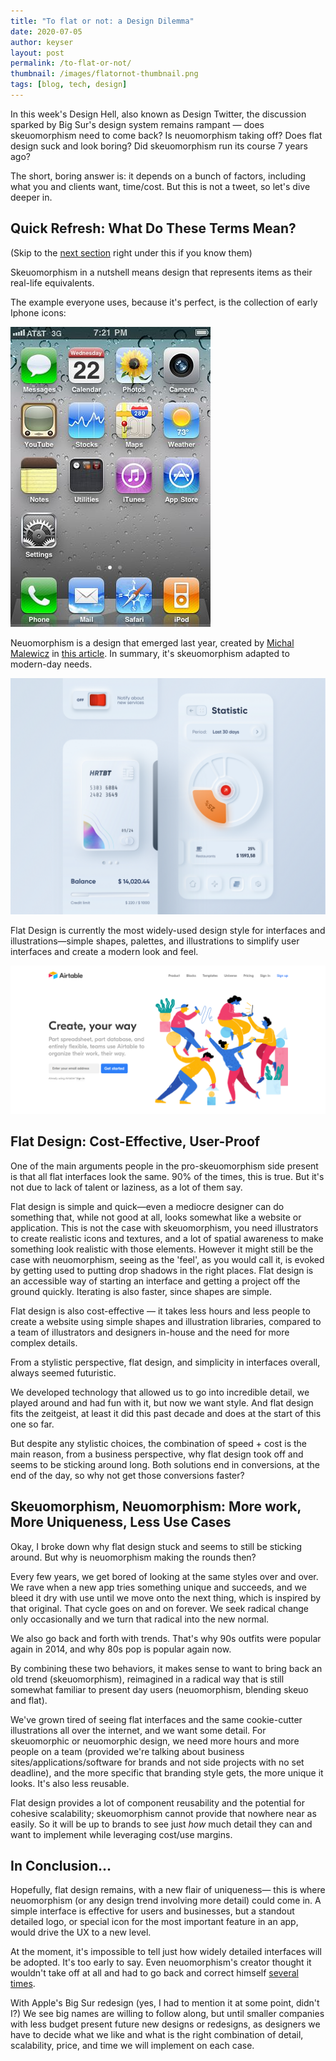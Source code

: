 ```yaml
---
title: "To flat or not: a Design Dilemma"
date: 2020-07-05
author: keyser
layout: post
permalink: /to-flat-or-not/
thumbnail: /images/flatornot-thumbnail.png
tags: [blog, tech, design]
---
```


In this week's Design Hell, also known as Design Twitter, the discussion sparked by Big Sur's design system remains rampant — does skeuomorphism need to come back? Is neuomorphism taking off? Does flat design suck and look boring? Did skeuomorphism run its course 7 years ago?



The short, boring answer is: it depends on a bunch of factors, including what you and clients want, time/cost. But this is not a tweet, so let's dive deeper in.

## Quick Refresh: What Do These Terms Mean?

(Skip to the [next section](#flat) right under this if you know them)



Skeuomorphism in a nutshell means design that represents items as their real-life equivalents.



The example everyone uses, because it's perfect, is the collection of early Iphone icons:

<div class = "center">
<img src = "/images/flatornot/skeuomorphism.png">
</div>

Neuomorphism is a design that emerged last year, created by [Michal Malewicz](https://twitter.com/michalmalewicz) in [this article](https://uxdesign.cc/whats-the-next-ui-design-trend-75c8b61f5c7c). In summary, it's skeuomorphism adapted to modern-day needs.

<div class = "center">
<img src = "/images/flatornot/neuomorphism.png">
</div>

Flat Design is currently the most widely-used design style for interfaces and illustrations—simple shapes, palettes, and illustrations to simplify user interfaces and create a modern look and feel.  

<div class = "center">
<img src = "/images/flatornot/airtable.png">
</div>

<h2 id = "flat">Flat Design: Cost-Effective, User-Proof</h2>

One of the main arguments people in the pro-skeuomorphism side present is that all flat interfaces look the same. 90% of the times, this is true. But it's not due to lack of talent or laziness, as a lot of them say.

Flat design is simple and quick—even a mediocre designer can do something that, while not good at all, looks somewhat like a website or application. This is not the case with skeuomorphism, you need illustrators to create realistic icons and textures, and a lot of spatial awareness to make something look realistic with those elements. However it might still be the case with neuomorphism, seeing as the 'feel', as you would call it, is evoked by getting used to putting drop shadows in the right places. Flat design is an accessible way of starting an interface and getting a project off the ground quickly. Iterating is also faster, since shapes are simple.

Flat design is also cost-effective — it takes less hours and less people to create a website using simple shapes and illustration libraries, compared to a team of illustrators and designers in-house and the need for more complex details.

From a stylistic perspective, flat design, and simplicity in interfaces overall, always seemed futuristic.

We developed technology that allowed us to go into incredible detail, we played around and had fun with it, but now we want style. And flat design fits the zeitgeist, at least it did this past decade and does at the start of this one so far.

But despite any stylistic choices, the combination of speed + cost is the main reason, from a business perspective, why flat design took off and seems to be sticking around long. Both solutions end in conversions, at the end of the day, so why not get those conversions faster?

## Skeuomorphism, Neuomorphism: More work, More Uniqueness, Less Use Cases

Okay, I broke down why flat design stuck and seems to still be sticking around. But why is neuomorphism making the rounds then?

Every few years, we get bored of looking at the same styles over and over. We rave when a new app tries something unique and succeeds, and we bleed it dry with use until we move onto the next thing, which is inspired by that original. That cycle goes on and on forever. We seek radical change only occasionally and we turn that radical into the new normal.

We also go back and forth with trends. That's why 90s outfits were popular again in 2014, and why 80s pop is popular again now.

By combining these two behaviors, it makes sense to want to bring back an old trend (skeuomorphism), reimagined in a radical way that is still somewhat familiar to present day users (neuomorphism, blending skeuo and flat).

We've grown tired of seeing flat interfaces and the same cookie-cutter illustrations all over the internet, and we want some detail. For skeuomorphic or neuomorphic design, we need more hours and more people on a team (provided we're talking about business sites/applications/software for brands and not side projects with no set deadline), and the more specific that branding style gets, the more unique it looks. It's also less reusable.

Flat design provides a lot of component reusability and the potential for cohesive scalability; skeuomorphism cannot provide that nowhere near as easily. So it will be up to brands to see just *how* much detail they can and want to implement while leveraging cost/use margins.


## In Conclusion...

Hopefully, flat design remains, with a new flair of uniqueness— this is where neuomorphism (or any design trend involving more detail) could come in. A simple interface is effective for users and businesses, but a standout detailed logo, or special icon for the most important feature in an app, would drive the UX to a new level.

At the moment, it's impossible to tell just how widely detailed interfaces will be adopted. It's too early to say. Even neuomorphism's creator thought it wouldn't take off at all and had to go back and correct himself [se](https://uxdesign.cc/whats-the-next-ui-design-trend-75c8b61f5c7c)[ve](https://uxdesign.cc/neumorphism-in-user-interfaces-b47cef3bf3a6)[ral](https://uxdesign.cc/neumorphism-will-not-be-a-huge-trend-in-2020-67a8c35e52cc?source=---------35------------------) [ti](https://uxdesign.cc/neumorphism-the-zombie-trend-88cff23de46b?source=---------28------------------)[mes](https://uxdesign.cc/loading-neumorphism-2-2f6534732c32?source=---------20------------------).

With Apple's Big Sur redesign (yes, I had to mention it at some point, didn't I?) We see big names are willing to follow along, but until smaller companies with less budget present future new designs or redesigns, as designers we have to decide what we like and what is the right combination of detail, scalability, price, and time we will implement on each case.